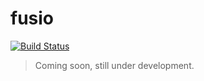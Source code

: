 fusio
=====
[![Build Status](https://travis-ci.org/martijnhaex/fusio.svg)](https://travis-ci.org/martijnhaex/fusio)

>Coming soon, still under development.
